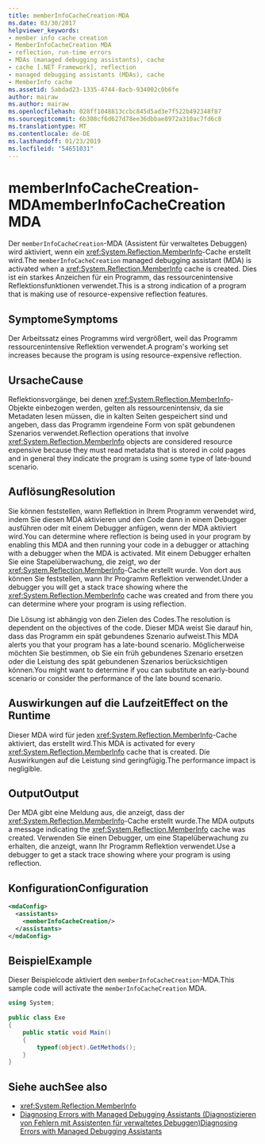 ```yaml
---
title: memberInfoCacheCreation-MDA
ms.date: 03/30/2017
helpviewer_keywords:
- member info cache creation
- MemberInfoCacheCreation MDA
- reflection, run-time errors
- MDAs (managed debugging assistants), cache
- cache [.NET Framework], reflection
- managed debugging assistants (MDAs), cache
- MemberInfo cache
ms.assetid: 5abdad23-1335-4744-8acb-934002c0b6fe
author: mairaw
ms.author: mairaw
ms.openlocfilehash: 028ff1048813ccbc845d5ad3e7f522b492348f87
ms.sourcegitcommit: 6b308cf6d627d78ee36dbbae8972a310ac7fd6c8
ms.translationtype: MT
ms.contentlocale: de-DE
ms.lasthandoff: 01/23/2019
ms.locfileid: "54651031"
---
```

# <a name="memberinfocachecreation-mda"></a><span data-ttu-id="3d4ab-102">memberInfoCacheCreation-MDA</span><span class="sxs-lookup"><span data-stu-id="3d4ab-102">memberInfoCacheCreation MDA</span></span>
<span data-ttu-id="3d4ab-103">Der `memberInfoCacheCreation`-MDA (Assistent für verwaltetes Debuggen) wird aktiviert, wenn ein <xref:System.Reflection.MemberInfo>-Cache erstellt wird.</span><span class="sxs-lookup"><span data-stu-id="3d4ab-103">The `memberInfoCacheCreation` managed debugging assistant (MDA) is activated when a <xref:System.Reflection.MemberInfo> cache is created.</span></span> <span data-ttu-id="3d4ab-104">Dies ist ein starkes Anzeichen für ein Programm, das ressourcenintensive Reflektionsfunktionen verwendet.</span><span class="sxs-lookup"><span data-stu-id="3d4ab-104">This is a strong indication of a program that is making use of resource-expensive reflection features.</span></span>  
  
## <a name="symptoms"></a><span data-ttu-id="3d4ab-105">Symptome</span><span class="sxs-lookup"><span data-stu-id="3d4ab-105">Symptoms</span></span>  
 <span data-ttu-id="3d4ab-106">Der Arbeitssatz eines Programms wird vergrößert, weil das Programm ressourcenintensive Reflektion verwendet.</span><span class="sxs-lookup"><span data-stu-id="3d4ab-106">A program's working set increases because the program is using resource-expensive reflection.</span></span>  
  
## <a name="cause"></a><span data-ttu-id="3d4ab-107">Ursache</span><span class="sxs-lookup"><span data-stu-id="3d4ab-107">Cause</span></span>  
 <span data-ttu-id="3d4ab-108">Reflektionsvorgänge, bei denen <xref:System.Reflection.MemberInfo>-Objekte einbezogen werden, gelten als ressourcenintensiv, da sie Metadaten lesen müssen, die in kalten Seiten gespeichert sind und angeben, dass das Programm irgendeine Form von spät gebundenen Szenarios verwendet.</span><span class="sxs-lookup"><span data-stu-id="3d4ab-108">Reflection operations that involve <xref:System.Reflection.MemberInfo> objects are considered resource expensive because they must read metadata that is stored in cold pages and in general they indicate the program is using some type of late-bound scenario.</span></span>  
  
## <a name="resolution"></a><span data-ttu-id="3d4ab-109">Auflösung</span><span class="sxs-lookup"><span data-stu-id="3d4ab-109">Resolution</span></span>  
 <span data-ttu-id="3d4ab-110">Sie können feststellen, wann Reflektion in Ihrem Programm verwendet wird, indem Sie diesen MDA aktivieren und den Code dann in einem Debugger ausführen oder mit einem Debugger anfügen, wenn der MDA aktiviert wird.</span><span class="sxs-lookup"><span data-stu-id="3d4ab-110">You can determine where reflection is being used in your program by enabling this MDA and then running your code in a debugger or attaching with a debugger when the MDA is activated.</span></span> <span data-ttu-id="3d4ab-111">Mit einem Debugger erhalten Sie eine Stapelüberwachung, die zeigt, wo der <xref:System.Reflection.MemberInfo>-Cache erstellt wurde. Von dort aus können Sie feststellen, wann Ihr Programm Reflektion verwendet.</span><span class="sxs-lookup"><span data-stu-id="3d4ab-111">Under a debugger you will get a stack trace showing where the <xref:System.Reflection.MemberInfo> cache was created and from there you can determine where your program is using reflection.</span></span>  
  
 <span data-ttu-id="3d4ab-112">Die Lösung ist abhängig von den Zielen des Codes.</span><span class="sxs-lookup"><span data-stu-id="3d4ab-112">The resolution is dependent on the objectives of the code.</span></span> <span data-ttu-id="3d4ab-113">Dieser MDA weist Sie darauf hin, dass das Programm ein spät gebundenes Szenario aufweist.</span><span class="sxs-lookup"><span data-stu-id="3d4ab-113">This MDA alerts you that your program has a late-bound scenario.</span></span> <span data-ttu-id="3d4ab-114">Möglicherweise möchten Sie bestimmen, ob Sie ein früh gebundenes Szenario ersetzen oder die Leistung des spät gebundenen Szenarios berücksichtigen können.</span><span class="sxs-lookup"><span data-stu-id="3d4ab-114">You might want to determine if you can substitute an early-bound scenario or consider the performance of the late bound scenario.</span></span>  
  
## <a name="effect-on-the-runtime"></a><span data-ttu-id="3d4ab-115">Auswirkungen auf die Laufzeit</span><span class="sxs-lookup"><span data-stu-id="3d4ab-115">Effect on the Runtime</span></span>  
 <span data-ttu-id="3d4ab-116">Dieser MDA wird für jeden <xref:System.Reflection.MemberInfo>-Cache aktiviert, das erstellt wird.</span><span class="sxs-lookup"><span data-stu-id="3d4ab-116">This MDA is activated for every <xref:System.Reflection.MemberInfo> cache that is created.</span></span> <span data-ttu-id="3d4ab-117">Die Auswirkungen auf die Leistung sind geringfügig.</span><span class="sxs-lookup"><span data-stu-id="3d4ab-117">The performance impact is negligible.</span></span>  
  
## <a name="output"></a><span data-ttu-id="3d4ab-118">Output</span><span class="sxs-lookup"><span data-stu-id="3d4ab-118">Output</span></span>  
 <span data-ttu-id="3d4ab-119">Der MDA gibt eine Meldung aus, die anzeigt, dass der <xref:System.Reflection.MemberInfo>-Cache erstellt wurde.</span><span class="sxs-lookup"><span data-stu-id="3d4ab-119">The MDA outputs a message indicating the <xref:System.Reflection.MemberInfo> cache was created.</span></span> <span data-ttu-id="3d4ab-120">Verwenden Sie einen Debugger, um eine Stapelüberwachung zu erhalten, die anzeigt, wann Ihr Programm Reflektion verwendet.</span><span class="sxs-lookup"><span data-stu-id="3d4ab-120">Use a debugger to get a stack trace showing where your program is using reflection.</span></span>  
  
## <a name="configuration"></a><span data-ttu-id="3d4ab-121">Konfiguration</span><span class="sxs-lookup"><span data-stu-id="3d4ab-121">Configuration</span></span>  
  
```xml  
<mdaConfig>  
  <assistants>  
    <memberInfoCacheCreation/>  
  </assistants>  
</mdaConfig>  
```  
  
## <a name="example"></a><span data-ttu-id="3d4ab-122">Beispiel</span><span class="sxs-lookup"><span data-stu-id="3d4ab-122">Example</span></span>  
 <span data-ttu-id="3d4ab-123">Dieser Beispielcode aktiviert den `memberInfoCacheCreation`-MDA.</span><span class="sxs-lookup"><span data-stu-id="3d4ab-123">This sample code will activate the `memberInfoCacheCreation` MDA.</span></span>  
  
```csharp
using System;  
  
public class Exe  
{  
    public static void Main()  
    {  
        typeof(object).GetMethods();  
    }  
}  
```  
  
## <a name="see-also"></a><span data-ttu-id="3d4ab-124">Siehe auch</span><span class="sxs-lookup"><span data-stu-id="3d4ab-124">See also</span></span>
- <xref:System.Reflection.MemberInfo>
- [<span data-ttu-id="3d4ab-125">Diagnosing Errors with Managed Debugging Assistants (Diagnostizieren von Fehlern mit Assistenten für verwaltetes Debuggen)</span><span class="sxs-lookup"><span data-stu-id="3d4ab-125">Diagnosing Errors with Managed Debugging Assistants</span></span>](../../../docs/framework/debug-trace-profile/diagnosing-errors-with-managed-debugging-assistants.md)
